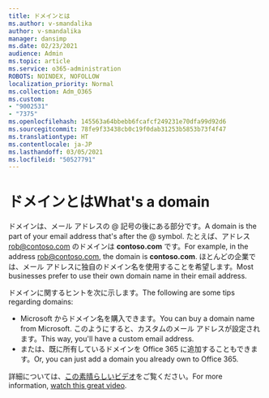 ```yaml
---
title: ドメインとは
ms.author: v-smandalika
author: v-smandalika
manager: dansimp
ms.date: 02/23/2021
audience: Admin
ms.topic: article
ms.service: o365-administration
ROBOTS: NOINDEX, NOFOLLOW
localization_priority: Normal
ms.collection: Adm_O365
ms.custom:
- "9002531"
- "7375"
ms.openlocfilehash: 145563a64bbebb6fcafcf249231e70dfa99d92d6
ms.sourcegitcommit: 78fe9f33438cb0c19f0dab31253b5853b73f4f47
ms.translationtype: HT
ms.contentlocale: ja-JP
ms.lasthandoff: 03/05/2021
ms.locfileid: "50527791"
---
```

# <a name="whats-a-domain"></a><span data-ttu-id="d2605-102">ドメインとは</span><span class="sxs-lookup"><span data-stu-id="d2605-102">What's a domain</span></span>

<span data-ttu-id="d2605-103">ドメインは、メール アドレスの @ 記号の後にある部分です。</span><span class="sxs-lookup"><span data-stu-id="d2605-103">A domain is the part of your email address that's after the @ symbol.</span></span> <span data-ttu-id="d2605-104">たとえば、アドレス rob@contoso.com のドメインは **contoso.com** です。</span><span class="sxs-lookup"><span data-stu-id="d2605-104">For example, in the address rob@contoso.com, the domain is **contoso.com**.</span></span> <span data-ttu-id="d2605-105">ほとんどの企業では、メール アドレスに独自のドメイン名を使用することを希望します。</span><span class="sxs-lookup"><span data-stu-id="d2605-105">Most businesses prefer to use their own domain name in their email address.</span></span>

<span data-ttu-id="d2605-106">ドメインに関するヒントを次に示します。</span><span class="sxs-lookup"><span data-stu-id="d2605-106">The following are some tips regarding domains:</span></span>

- <span data-ttu-id="d2605-107">Microsoft からドメイン名を購入できます。</span><span class="sxs-lookup"><span data-stu-id="d2605-107">You can buy a domain name from Microsoft.</span></span> <span data-ttu-id="d2605-108">このようにすると、カスタムのメール アドレスが設定されます。</span><span class="sxs-lookup"><span data-stu-id="d2605-108">This way, you'll have a custom email address.</span></span>
- <span data-ttu-id="d2605-109">または、既に所有しているドメインを Office 365 に追加することもできます。</span><span class="sxs-lookup"><span data-stu-id="d2605-109">Or, you can just add a domain you already own to Office 365.</span></span>

<span data-ttu-id="d2605-110">詳細については、[この素晴らしいビデオ](https://www.youtube.com/watch)をご覧ください。</span><span class="sxs-lookup"><span data-stu-id="d2605-110">For more information, [watch this great video](https://www.youtube.com/watch).</span></span>
